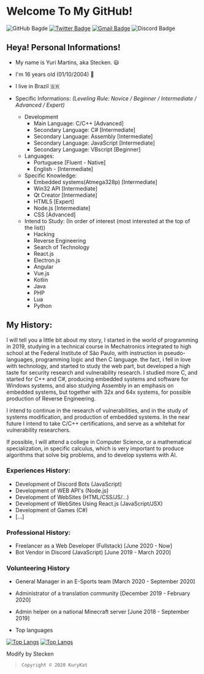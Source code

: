 # Welcome To My GitHub!
  
![GitHub Bagde](https://img.shields.io/badge/-Follow%20Me!-8b0000?style=flat-square&labelColor=8b0000&logo=github&logoColor=white)
[![Twitter Badge](https://img.shields.io/badge/-@ThinkingStecken-8b0000?style=flat-square&labelColor=8b0000&logo=twitter&logoColor=white&link=https://twitter.com/intent/follow?screen_name=Stecken)](https://twitter.com/intent/follow?screen_name=ThinkingStecken)
[![Gmail Badge](https://img.shields.io/badge/-contactkurykat@gmail.com-8b0000?style=flat-square&labelColor=8b0000&logo=Gmail&logoColor=white&link=mailto:contactkurykat@gmail.com)](mailto:contactkurykat@gmail.com)
![Discord Badge](https://img.shields.io/badge/-@Stecken%234969-8b0000?style=flat-square&labelColor=8b0000&logo=discord&logoColor=white)

## Heya! Personal Informations!
- My name is Yuri Martins, aka Stecken. 😃
- I'm 16 years old (01/10/2004) 🎉
- I live in Brazil 🇧🇷
  
- Specific Informations:
*(Leveling Rule: Novice / Beginner / Intermediate / Advanced / Expert)*
  - Development
    - Main Language: C/C++ [Advanced]
    - Secondary Language: C# [Intermediate]
    - Secondary Language: Assembly [Intermediate]
    - Secondary Language: JavaScript [Intermediate]
    - Secondary Language: VBscript [Beginner]
  - Languages:
    - Portuguese [Fluent - Native]
    - English - [Intermediate]
  - Specific Knowledge:
    - Embedded systems(Atmega328p) [Intermediate]
    - Win32 API [Intermediate]
    - Qt Creator [Intermediate]
    - HTML5 [Expert]
    - Node.js [Intermediate]
    - CSS [Advanced]
  - Intend to Study: (In order of interest (most interested at the top of the list))
    - Hacking
    - Reverse Engineering
    - Search of Technology 
    - React.js
    - Electron.js 
    - Angular
    - Vue.js
    - Kotlin 
    - Java
    - PHP 
    - Lua
    - Python
    
## My History:

I will tell you a little bit about my story, I started in the world of programming in 2019, studying in a technical course in Mechatronics integrated to high school at the Federal Institute of São Paulo, with instruction in pseudo-languages, programming logic and then C language. the fact, i fell in love with technology, and started to study the web part, but developed a high taste for security research and vulnerability research. I studied more C, and started for C++ and C#, producing embedded systems and software for Windows systems, and also studying Assembly in an emphasis on embedded systems, but together with 32x and 64x systems, for possible production of Reverse Engineering.

I intend to continue in the research of vulnerabilities, and in the study of systems modification, and production of embedded systems. In the near future I intend to take C/C++ certifications, and serve as a whitehat for vulnerability researchers.

If possible, I will attend a college in Computer Science, or a mathematical specialization, in specific calculus, which is very important to produce algorithms that solve big problems, and to develop systems with AI.

### Experiences History:
- Development of Discord Bots (JavaScript)
- Development of WEB API's (Node.js)
- Development of WebSites (HTML/CSS/JS/...)
- Development of WebSites Using React.js (JavaScript/JSX)
- Development of Games (C#)
- [...]

### Professional History:
- Freelancer as a Web Developer (Fullstack) [June 2020 - Now]
- Bot Vendor in Discord (JavaScript) [June 2019 - March 2020]

### Volunteering History
- General Manager in an E-Sports team [March 2020 - September 2020]
- Administrator of a translation community [December 2019 - February 2020]
- Admin helper on a national Minecraft server [June 2018 - September 2019]

- Top languages

[![Top Langs](https://github-readme-stats.vercel.app/api/top-langs/?username=Stecken)](https://github.com/anuraghazra/github-readme-stats)
[![Top Langs](https://github-readme-stats.vercel.app/api/top-langs/?username=Stecken&layout=compact)](https://github.com/anuraghazra/github-readme-stats)

Modify by Stecken
>     Copyright © 2020 KuryKat
